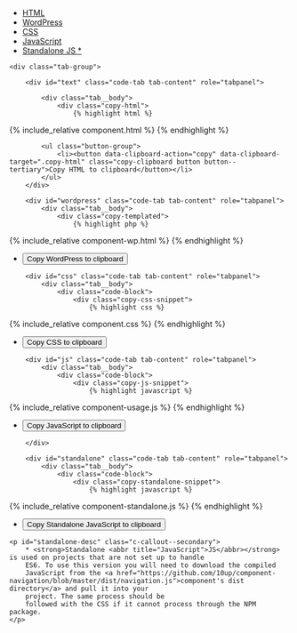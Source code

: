 <div class="tabs">
	<div class="code-tab-control tab-control">
		<ul class="code-tab-list tab-list" role="tablist">
			<li class="code-tab-item tab-item">
				<a href="#text" id="js-text-link" role="tab" aria-controls="text">HTML</a>
			</li>
			<li class="code-tab-item tab-item">
				<a href="#wordpress" id="js-wordpress-link" role="tab" aria-controls="wordpress">WordPress</a>
			</li>
			<li class="code-tab-item tab-item">
				<a href="#css" id="js-css-link" role="tab" aria-controls="css">CSS</a>
			</li>
			<li class="code-tab-item tab-item">
				<a href="#js" id="js-js-link" role="tab" aria-controls="js">JavaScript</a>
			</li>
			<li class="code-tab-item tab-item">
				<a href="#js" id="js-standalone-link" role="tab" aria-controls="standalone">
					Standalone JS <span aria-describedby="standalone-desc">*</span>
				</a>
			</li>
		</ul>
	</div><!-- //.tab-control -->

	<div class="tab-group">

		<div id="text" class="code-tab tab-content" role="tabpanel">

			<div class="tab__body">
				<div class="copy-html">
					{% highlight html %}
{% include_relative component.html %}
					{% endhighlight %}
				</div>
			</div>

			<ul class="button-group">
				<li><button data-clipboard-action="copy" data-clipboard-target=".copy-html" class="copy-clipboard button button--tertiary">Copy HTML to clipboard</button></li>
			</ul>
		</div>

		<div id="wordpress" class="code-tab tab-content" role="tabpanel">
			<div class="tab__body">
				<div class="copy-templated">
					{% highlight php %}
{% include_relative component-wp.html %}
					{% endhighlight %}
				</div>
			</div>
			<ul class="button-group">
				<li><button data-clipboard-action="copy" data-clipboard-target=".copy-templated" class="copy-clipboard button button--tertiary">Copy WordPress to clipboard</button></li>
			</ul>
		</div>

		<div id="css" class="code-tab tab-content" role="tabpanel">
			<div class="tab__body">
				<div class="code-block">
					<div class="copy-css-snippet">
						{% highlight css %}
{% include_relative component.css %}
						{% endhighlight %}
					</div>
				</div><!--/.code-block-->
			</div><!--/.tab__body-->
			<ul class="button-group">
				<li><button data-clipboard-action="copy" data-clipboard-target=".copy-css-snippet" class="copy-clipboard button button--tertiary">Copy CSS to clipboard</button></li>
			</ul>
		</div><!--/.code-tab-->

		<div id="js" class="code-tab tab-content" role="tabpanel">
			<div class="tab__body">
				<div class="code-block">
					<div class="copy-js-snippet">
						{% highlight javascript %}
{% include_relative component-usage.js %}
						{% endhighlight %}
					</div><!--/.copy-js-snippet-->
				</div><!--/.code-block-->
			</div><!--/.tab__body-->
			<ul class="button-group">
				<li><button data-clipboard-action="copy" data-clipboard-target=".copy-js-snippet" class="copy-clipboard button button--tertiary">Copy JavaScript to clipboard</button></li>
			</ul>

		</div>

		<div id="standalone" class="code-tab tab-content" role="tabpanel">
			<div class="tab__body">
				<div class="code-block">
					<div class="copy-standalone-snippet">
						{% highlight javascript %}
{% include_relative component-standalone.js %}
						{% endhighlight %}
					</div><!--/.copy-standalone-snippet-->
				</div><!--/.code-block-->
			</div><!--/.tab__body-->
			<ul class="button-group">
				<li><button data-clipboard-action="copy" data-clipboard-target=".copy-standalone-snippet" class="copy-clipboard button button--tertiary">Copy Standalone JavaScript to clipboard</button></li>
			</ul>
		</div><!--/.code-tab-->
	</div>

	<p id="standalone-desc" class="c-callout--secondary">
		* <strong>Standalone <abbr title="JavaScript">JS</abbr></strong> is used on projects that are not set up to handle
		ES6. To use this version you will need to download the compiled
		JavaScript from the <a href="https://github.com/10up/component-navigation/blob/master/dist/navigation.js">component's dist directory</a> and pull it into your
		project. The same process should be
		followed with the CSS if it cannot process through the NPM package.
	</p>
</div>
